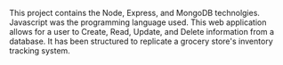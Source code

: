 This project contains the Node, Express, and MongoDB technolgies. Javascript was the programming language used.
This web application allows for a user to Create, Read, Update, and Delete information from a database. It has been structured to replicate
a grocery store's inventory tracking system. 
